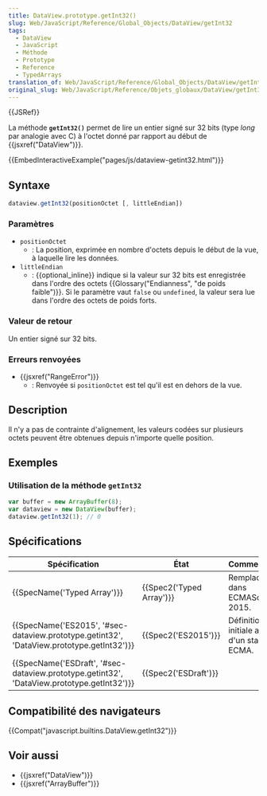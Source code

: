 ```yaml
---
title: DataView.prototype.getInt32()
slug: Web/JavaScript/Reference/Global_Objects/DataView/getInt32
tags:
  - DataView
  - JavaScript
  - Méthode
  - Prototype
  - Reference
  - TypedArrays
translation_of: Web/JavaScript/Reference/Global_Objects/DataView/getInt32
original_slug: Web/JavaScript/Reference/Objets_globaux/DataView/getInt32
---
```

{{JSRef}}

La méthode **`getInt32()`** permet de lire un entier signé sur 32 bits (type _long_ par analogie avec C) à l'octet donné par rapport au début de {{jsxref("DataView")}}.

{{EmbedInteractiveExample("pages/js/dataview-getint32.html")}}

## Syntaxe

```js
dataview.getInt32(positionOctet [, littleEndian])
```

### Paramètres

- `positionOctet`
  - : La position, exprimée en nombre d'octets depuis le début de la vue, à laquelle lire les données.
- `littleEndian`
  - : {{optional_inline}} indique si la valeur sur 32 bits est enregistrée dans l'ordre des octets {{Glossary("Endianness", "de poids faible")}}. Si le paramètre vaut `false` ou `undefined`, la valeur sera lue dans l'ordre des octets de poids forts.

### Valeur de retour

Un entier signé sur 32 bits.

### Erreurs renvoyées

- {{jsxref("RangeError")}}
  - : Renvoyée si `positionOctet` est tel qu'il est en dehors de la vue.

## Description

Il n'y a pas de contrainte d'alignement, les valeurs codées sur plusieurs octets peuvent être obtenues depuis n'importe quelle position.

## Exemples

### Utilisation de la méthode `getInt32`

```js
var buffer = new ArrayBuffer(8);
var dataview = new DataView(buffer);
dataview.getInt32(1); // 0
```

## Spécifications

| Spécification                                                                                                            | État                             | Commentaires                                    |
| ------------------------------------------------------------------------------------------------------------------------ | -------------------------------- | ----------------------------------------------- |
| {{SpecName('Typed Array')}}                                                                                     | {{Spec2('Typed Array')}} | Remplacée dans ECMAScript 2015.                 |
| {{SpecName('ES2015', '#sec-dataview.prototype.getint32', 'DataView.prototype.getInt32')}} | {{Spec2('ES2015')}}         | Définition initiale au sein d'un standard ECMA. |
| {{SpecName('ESDraft', '#sec-dataview.prototype.getint32', 'DataView.prototype.getInt32')}} | {{Spec2('ESDraft')}}     |                                                 |

## Compatibilité des navigateurs

{{Compat("javascript.builtins.DataView.getInt32")}}

## Voir aussi

- {{jsxref("DataView")}}
- {{jsxref("ArrayBuffer")}}
